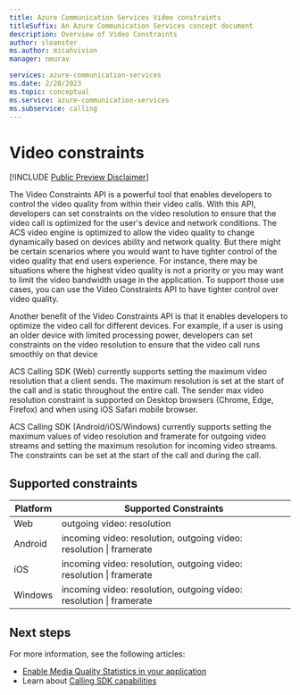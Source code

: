 ```yaml
---
title: Azure Communication Services Video constraints
titleSuffix: An Azure Communication Services concept document
description: Overview of Video Constraints
author: sloanster
ms.author: micahvivion
manager: nmurav

services: azure-communication-services
ms.date: 2/20/2023
ms.topic: conceptual
ms.service: azure-communication-services
ms.subservice: calling
---
```


# Video constraints

[!INCLUDE [Public Preview Disclaimer](../../includes/public-preview-include.md)]

The Video Constraints API is a powerful tool that enables developers to control the video quality from within their video calls. With this API, developers can set constraints on the video resolution to ensure that the video call is optimized for the user's device and network conditions. The ACS video engine is optimized to allow the video quality to change dynamically based on devices ability and network quality. But there might be certain scenarios where you would want to have tighter control of the video quality that end users experience. For instance, there may be situations where the highest video quality is not a priority or you may want to limit the video bandwidth usage in the application. To support those use cases, you can use the Video Constraints API to have tighter control over video quality.

Another benefit of the Video Constraints API is that it enables developers to optimize the video call for different devices. For example, if a user is using an older device with limited processing power, developers can set constraints on the video resolution to ensure that the video call runs smoothly on that device

ACS Calling SDK (Web) currently supports setting the maximum video resolution that a client sends. The maximum resolution is set at the start of the call and is static throughout the entire call. The sender max video resolution constraint is supported on Desktop browsers (Chrome, Edge, Firefox) and when using iOS Safari mobile browser.

ACS Calling SDK (Android/iOS/Windows) currently supports setting the maximum values of video resolution and framerate for outgoing video streams and setting the maximum resolution for incoming video streams. The constraints can be set at the start of the call and during the call.

## Supported constraints

| Platform | Supported Constraints | 
| ----------- | ----------- |
| Web | outgoing video: resolution |
| Android | incoming video: resolution, outgoing video: resolution \| framerate |
| iOS | incoming video: resolution, outgoing video: resolution \| framerate |
| Windows | incoming video: resolution, outgoing video: resolution \| framerate |

## Next steps
For more information, see the following articles:

- [Enable Media Quality Statistics in your application](./media-quality-sdk.md)
- Learn about [Calling SDK capabilities](../../quickstarts/voice-video-calling/getting-started-with-calling.md)
